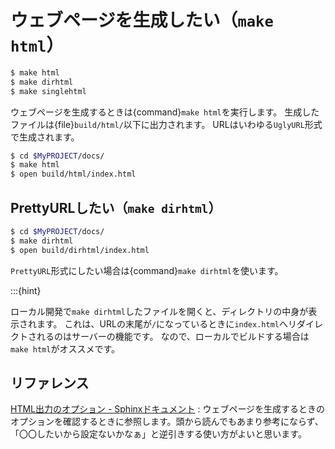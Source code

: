# ウェブページを生成したい（``make html``）

```bash
$ make html
$ make dirhtml
$ make singlehtml
```

ウェブページを生成するときは{command}`make html`を実行します。
生成したファイルは{file}`build/html/`以下に出力されます。
URLはいわゆる``UglyURL``形式で生成されます。

```bash
$ cd $MyPROJECT/docs/
$ make html
$ open build/html/index.html
```

## PrettyURLしたい（``make dirhtml``）

```bash
$ cd $MyPROJECT/docs/
$ make dirhtml
$ open build/dirhtml/index.html
```

``PrettyURL``形式にしたい場合は{command}``make dirhtml``を使います。

:::{hint}

ローカル開発で``make dirhtml``したファイルを開くと、ディレクトリの中身が表示されます。
これは、URLの末尾が``/``になっているときに``index.html``へリダイレクトされるのはサーバーの機能です。
なので、ローカルでビルドする場合は``make html``がオススメです。

## リファレンス

[HTML出力のオプション - Sphinxドキュメント](https://www.sphinx-doc.org/ja/master/usage/configuration.html#options-for-html-output)
: ウェブページを生成するときのオプションを確認するときに参照します。頭から読んでもあまり参考にならず、「〇〇したいから設定ないかなぁ」と逆引きする使い方がよいと思います。
